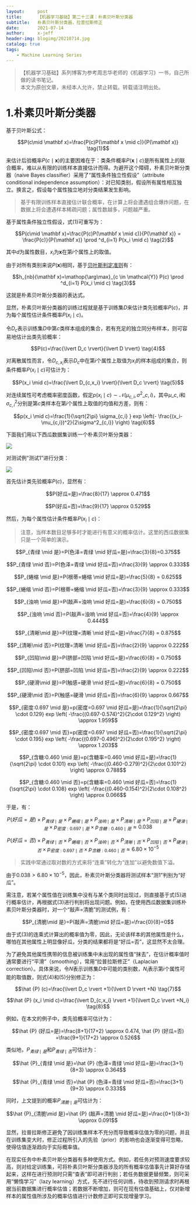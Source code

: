 ```yaml
---
layout:     post
title:      【机器学习基础】第二十三课：朴素贝叶斯分类器
subtitle:   朴素贝叶斯分类器，拉普拉斯修正
date:       2021-07-14
author:     x-jeff
header-img: blogimg/20210714.jpg
catalog: true
tags:
    - Machine Learning Series
---
```

>【机器学习基础】系列博客为参考周志华老师的《机器学习》一书，自己所做的读书笔记。  
>本文为原创文章，未经本人允许，禁止转载。转载请注明出处。

# 1.朴素贝叶斯分类器

基于贝叶斯公式：

$$P(c\mid \mathbf x)=\frac{P(c)P(\mathbf x \mid c)}{P(\mathbf x)} \tag{1}$$

来估计后验概率$P(c \mid \mathbf x)$的主要困难在于：类条件概率$P(\mathbf x \mid c)$是所有属性上的联合概率，难以从有限的训练样本直接估计而得。为避开这个障碍，朴素贝叶斯分类器（naive Bayes classifier）采用了“属性条件独立性假设”（attribute conditional independence assumption）：对已知类别，假设所有属性相互独立。换言之，假设每个属性独立地对分类结果发生影响。

>基于有限训练样本直接估计联合概率，在计算上将会遭遇组合爆炸问题，在数据上将会遭遇样本稀疏问题；属性数越多，问题越严重。

基于属性条件独立性假设，式(1)可重写为：

$$P(c\mid \mathbf x)=\frac{P(c)P(\mathbf x \mid c)}{P(\mathbf x)} = \frac{P(c)}{P(\mathbf x)} \prod ^d_{i=1} P(x_i \mid c) \tag{2}$$

其中$d$为属性数目，$x_i$为$\mathbf x$在第$i$个属性上的取值。

由于对所有类别来说$P(\mathbf x)$相同，基于[贝叶斯判定准则](http://shichaoxin.com/2021/06/24/机器学习基础-第二十二课-贝叶斯决策论/)有：

$$h_{nb}(\mathbf x)=\mathop{\arg\max}_{c \in \mathcal{Y}} P(c) \prod ^d_{i=1} P(x_i \mid c) \tag{3}$$

这就是朴素贝叶斯分类器的表达式。

显然，朴素贝叶斯分类器的训练过程就是基于训练集$D$来估计类先验概率$P(c)$，并为每个属性估计条件概率$P(x_i \mid c)$。

令$D_c$表示训练集$D$中第$c$类样本组成的集合，若有充足的独立同分布样本，则可容易地估计出类先验概率：

$$P(c)=\frac{\lvert D_c \rvert}{\lvert D \rvert} \tag{4}$$

对离散属性而言，令$D_{c,x_i}$表示$D_c$中在第$i$个属性上取值为$x_i$的样本组成的集合，则条件概率$P(x_i \mid c)$可估计为：

$$P(x_i \mid c)=\frac{\lvert D_{c,x_i} \rvert}{\lvert D_c \rvert} \tag{5}$$

对连续属性可考虑概率密度函数，假定$p(x_i \mid c) \sim \mathcal{N}(\mu_{c,i} , \sigma ^2\_{c,i})$，其中$\mu\_{c,i}$和$\sigma ^2_{c,i}$分别是第$c$类样本在第$i$个属性上取值的均值和方差，则有：

$$p(x_i \mid c)=\frac{1}{\sqrt{2\pi} \sigma_{c,i} } exp \left(- \frac{(x_i-\mu_{c,i})^2}{2\sigma^2_{c,i}} \right) \tag{6}$$

下面我们用以下西瓜数据集训练一个朴素贝叶斯分类器：

![](https://xjeffblogimg.oss-cn-beijing.aliyuncs.com/BLOGIMG/BlogImage/MachineLearningSeries/Lesson14/14x1.png)

对测试例“测试1”进行分类：

![](https://xjeffblogimg.oss-cn-beijing.aliyuncs.com/BLOGIMG/BlogImage/MachineLearningSeries/Lesson23/23x1.png)

首先估计类先验概率$P(c)$，显然有：

$$P(好瓜=是)=\frac{8}{17} \approx 0.471$$

$$P(好瓜=否)=\frac{9}{17} \approx 0.529$$

然后，为每个属性估计条件概率$P(x_i \mid c)$：

>注意，当样本数目足够多时才能进行有意义的概率估计。这里的西瓜数据集只是一个简单的演示。

$$P_{青绿 \mid 是}=P(色泽=青绿 \mid 好瓜=是)=\frac{3}{8}=0.375$$

$$P_{青绿 \mid 否}=P(色泽=青绿 \mid 好瓜=否)=\frac{3}{9} \approx 0.333$$

$$P_{蜷缩 \mid 是}=P(根蒂=蜷缩 \mid 好瓜=是)=\frac{5}{8} = 0.625$$

$$P_{蜷缩 \mid 否}=P(根蒂=蜷缩 \mid 好瓜=否)=\frac{3}{9} \approx 0.333$$

$$P_{浊响 \mid 是}=P(敲声=浊响 \mid 好瓜=是)=\frac{6}{8} = 0.750$$

$$P_{浊响 \mid 否}=P(敲声=浊响 \mid 好瓜=否)=\frac{4}{9} \approx 0.444$$

$$P_{清晰\mid 是}=P(纹理=清晰 \mid 好瓜=是)=\frac{7}{8} = 0.875$$

$$P_{清晰\mid 否}=P(纹理=清晰 \mid 好瓜=否)=\frac{2}{9} \approx 0.222$$

$$P_{凹陷\mid 是}=P(脐部=凹陷 \mid 好瓜=是)=\frac{6}{8} = 0.750$$

$$P_{凹陷\mid 否}=P(脐部=凹陷 \mid 好瓜=否)=\frac{2}{9} \approx 0.222$$

$$P_{硬滑\mid 是}=P(触感=硬滑 \mid 好瓜=是)=\frac{6}{8} = 0.750$$

$$P_{硬滑\mid 否}=P(触感=硬滑 \mid 好瓜=否)=\frac{6}{9} \approx 0.667$$

$$P_{密度:0.697 \mid 是}=p(密度=0.697 \mid 好瓜=是)=\frac{1}{\sqrt{2\pi} \cdot 0.129} exp \left( -\frac{(0.697-0.574)^2}{2\cdot 0.129^2} \right) \approx 1.959$$

$$P_{密度:0.697 \mid 否}=p(密度=0.697 \mid 好瓜=否)=\frac{1}{\sqrt{2\pi} \cdot 0.195} exp \left( -\frac{(0.697-0.496)^2}{2\cdot 0.195^2} \right) \approx 1.203$$

$$P_{含糖:0.460 \mid 是}=p(含糖率=0.460 \mid 好瓜=是)=\frac{1}{\sqrt{2\pi} \cdot 0.101} exp \left( -\frac{(0.460-0.279)^2}{2\cdot 0.101^2} \right) \approx 0.788$$

$$P_{含糖:0.460 \mid 否}=p(含糖率=0.460 \mid 好瓜=否)=\frac{1}{\sqrt{2\pi} \cdot 0.108} exp \left( -\frac{(0.460-0.154)^2}{2\cdot 0.108^2} \right) \approx 0.066$$

于是，有：

$$P(好瓜=是) \times P_{青绿 \mid 是} \times P_{蜷缩 \mid 是} \times P_{浊响 \mid 是} \times P_{清晰 \mid 是} \times P_{凹陷 \mid 是} \times P_{硬滑 \mid 是} \times p_{密度:0.697\mid 是} \times p_{含糖:0.460\mid 是} \approx 0.038$$

$$P(好瓜=否) \times P_{青绿 \mid 否} \times P_{蜷缩 \mid 否} \times P_{浊响 \mid 否} \times P_{清晰 \mid 否} \times P_{凹陷 \mid 否} \times P_{硬滑 \mid 否} \times p_{密度:0.697\mid 否} \times p_{含糖:0.460\mid 否} \approx 6.80 \times 10^{-5}$$

>实践中常通过取对数的方式来将“连乘”转化为“连加”以避免数值下溢。

由于$0.038>6.80 \times 10^{-5}$，因此，朴素贝叶斯分类器将测试样本“测1”判别为“好瓜”。

需注意，若某个属性值在训练集中没有与某个类同时出现过，则直接基于式(5)进行概率估计，再根据式(3)进行判别将出现问题。例如，在使用西瓜数据集训练朴素贝叶斯分类器时，对一个“敲声=清脆”的测试例，有：

$$P_{清脆\mid 是}=P(敲声=清脆\mid 好瓜=是)=\frac{0}{8}=0$$

由于式(3)的连乘式计算出的概率值为零，因此，无论该样本的其他属性是什么，哪怕在其他属性上明显像好瓜，分类的结果都将是“好瓜=否”，这显然不太合理。

为了避免其他属性携带的信息被训练集中未出现的属性值“抹去”，在估计概率值时通常要进行“平滑”（smoothing），常用“拉普拉斯修正”（Laplacian correction）。具体来说，令$N$表示训练集$D$中可能的类别数，$N_i$表示第$i$个属性可能的取值数，则式(4)和(5)分别修正为：

$$\hat {P} (c)=\frac{\lvert D_c \rvert +1}{\lvert D \rvert +N} \tag{7}$$

$$\hat {P} (x_i \mid c)=\frac{\lvert D_{c,x_i} \rvert +1}{\lvert D_c \rvert +N_i} \tag{8}$$

例如，在本文的例子中，类先验概率可估计为：

$$\hat {P} (好瓜=是)=\frac{8+1}{17+2} \approx 0.474, \hat {P} (好瓜=否) =\frac{9+1}{17+2} \approx 0.526$$

类似地，$P_{青绿 \mid 是}$和$P_{青绿 \mid 否}$可估计为：

$$\hat {P}_{青绿 \mid 是}=\hat {P} (色泽=青绿 \mid 好瓜=是)=\frac{3+1}{8+3} \approx 0.364$$

$$\hat {P}_{青绿 \mid 否}=\hat {P} (色泽=青绿 \mid 好瓜=否)=\frac{3+1}{9+3} \approx 0.333$$

同时，上文提到的概率$P_{清脆\mid 是}$可估计为：

$$\hat {P}_{清脆\mid 是}=\hat {P} (敲声=清脆 \mid 好瓜=是)=\frac{0+1}{8+3} \approx 0.091$$

显然，拉普拉斯修正避免了因训练集样本不充分而导致概率估值为零的问题，并且在训练集变大时，修正过程所引入的先验（prior）的影响也会逐渐变得可忽略，使得估值逐渐趋向于实际概率值。

在现实任务中朴素贝叶斯分类器有多种使用方式。例如，若任务对预测速度要求较高，则对给定训练集，可将朴素贝叶斯分类器涉及的所有概率估值事先计算好存储起来，这样在进行预测时只需“查表”即可进行判别；若任务数据更替频繁，则可采用“懒惰学习”（lazy learning）方式，先不进行任何训练，待收到预测请求时再根据当前数据集进行概率估值；若数据不断增加，则可在现有估值基础上，仅对新增样本的属性值所涉及的概率估值进行计数修正即可实现增量学习。